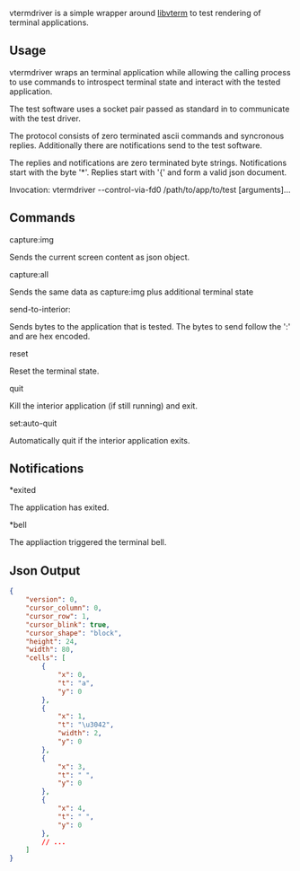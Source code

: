 vtermdriver is a simple wrapper around [libvterm](http://www.leonerd.org.uk/code/libvterm/)
to test rendering of terminal applications.


Usage
-----

vtermdriver wraps an terminal application while allowing the calling process to use
commands to introspect terminal state and interact with the tested application.

The test software uses a socket pair passed as standard in to communicate with the
test driver.

The protocol consists of zero terminated ascii commands and syncronous replies. Additionally
there are notifications send to the test software.

The replies and notifications are zero terminated byte strings. Notifications start with the
byte '*'. Replies start with '{' and form a valid json document.

Invocation: vtermdriver --control-via-fd0 /path/to/app/to/test [arguments]...

Commands
--------

capture:img

Sends the current screen content as json object.

capture:all

Sends the same data as capture:img plus additional terminal state

send-to-interior:

Sends bytes to the application that is tested. The bytes to send follow the ':' and are hex
encoded.

reset

Reset the terminal state.

quit

Kill the interior application (if still running) and exit.

set:auto-quit

Automatically quit if the interior application exits.


Notifications
-------------

*exited

The application has exited.

*bell

The appliaction triggered the terminal bell.


Json Output
-----------

```json
{
    "version": 0,
    "cursor_column": 0,
    "cursor_row": 1,
    "cursor_blink": true,
    "cursor_shape": "block",
    "height": 24,
    "width": 80,
    "cells": [
        {
            "x": 0,
            "t": "a",
            "y": 0
        },
        {
            "x": 1,
            "t": "\u3042",
            "width": 2,
            "y": 0
        },
        {
            "x": 3,
            "t": " ",
            "y": 0
        },
        {
            "x": 4,
            "t": " ",
            "y": 0
        },
        // ...
    ]
}

```
